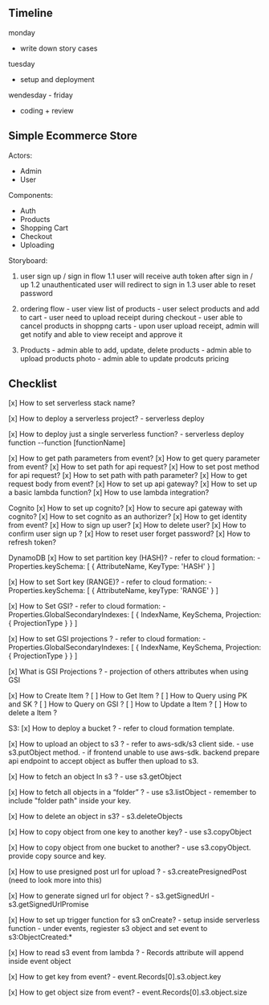 ## Timeline 

monday 
- write down story cases

tuesday
- setup and deployment 

wendesday - friday 
- coding + review 


## Simple Ecommerce Store

Actors:
  - Admin
  - User

Components:
  - Auth
  - Products
  - Shopping Cart
  - Checkout
  - Uploading

Storyboard:
  1. user sign up / sign in flow
      1.1 user will receive auth token after sign in / up
      1.2 unauthenticated user will redirect to sign in
      1.3 user able to reset password  

  2. ordering flow 
    - user view list of products 
    - user select products and add to cart 
    - user need to upload receipt during checkout
    - user able to cancel products in shoppng carts
    - upon user upload receipt, admin will get notify and able to view receipt and approve it

  3. Products 
    - admin able to add, update, delete products 
    - admin able to upload products photo 
    - admin able to update prodcuts pricing

## Checklist

  [x] How to set serverless stack name?

  [x] How to deploy a serverless project?
      - serverless deploy

  [x] How to deploy just a single serverless function?
      - serverless deploy function --function [functionName]

  [x] How to get path parameters from event?
  [x] How to get query parameter from event?
  [x] How to set path for api request?
  [x] How to set post method for api request?
  [x] How to set path with path parameter?
  [x] How to get request body from event?
  [x] How to set up api gateway?
  [x] How to set up a basic lambda function?
  [x] How to use lambda integration?

  Cognito
  [x] How to set up cognito?
  [x] How to secure api gateway with cognito?
  [x] How to set cognito as an authorizer?
  [x] How to get identity from event?
  [x] How to sign up user?
  [x] How to delete user?
  [x] How to confirm user sign up ?
  [x] How to reset user forget password?
  [x] How to refresh token?

  DynamoDB
  [x] How to set partition key (HASH)?
    - refer to cloud formation:
      - Properties.keySchema: [ { AttributeName, KeyType: 'HASH' } ]

  [x] How to set Sort key (RANGE)?
    - refer to cloud formation:
      - Properties.keySchema: [ { AttributeName, keyType: 'RANGE' } ]

  [x] How to Set GSI?
    - refer to cloud formation:
      - Properties.GlobalSecondaryIndexes: [ { IndexName, KeySchema, Projection: { ProjectionType } } ]

  [x] How to set GSI projections ?
    - refer to cloud formation:
      - Properties.GlobalSecondaryIndexes: [ { IndexName, KeySchema, Projection: { ProjectionType } } ]

  [x] What is GSI Projections ?
    - projection of others attributes when using GSI

  [x] How to Create Item ?
  [ ] How to Get Item ?
  [ ] How to Query using PK and SK ?
  [ ] How to Query on GSI ?
  [ ] How to Update a Item ?
  [ ] How to delete a Item ? 

  S3:
  [x] How to deploy a bucket ?
    - refer to cloud formation template.

  [x] How to upload an object to s3 ?
    - refer to aws-sdk/s3 client side.
    - use s3.putObject method.
    - if frontend unable to use aws-sdk. backend prepare api endpoint to accept object as buffer then upload to s3.

  [x] How to fetch an object In s3 ?
    - use s3.getObject

  [x] How to fetch all objects in a “folder” ?
    - use s3.listObject
    - remember to include "folder path" inside your key.

  [x] How to delete an object in s3?
    - s3.deleteObjects

  [x] How to copy object from one key to another key?
    - use s3.copyObject

  [x] How to copy object from one bucket to another?
    - use s3.copyObject. provide copy source and key.
  
  [x] How to use presigned post url for upload ?
    - s3.createPresignedPost (need to look more into this)
  
  [x] How to generate signed url for object ?
    - s3.getSignedUrl
    - s3.getSignedUrlPromise
  
  [x] How to set up trigger function for s3 onCreate?
    - setup inside serverless function
    - under events, regiester s3 object and set event to s3:ObjectCreated:*
  
  [x] How to read s3 event from lambda ?
    - Records attribute will append inside event object
  
  [x] How to get key from event?
    - event.Records[0].s3.object.key
  
  [x] How to get object size from event?
    - event.Records[0].s3.object.size
